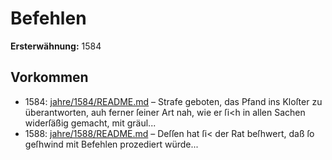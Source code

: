 # Befehlen

**Ersterwähnung:** 1584

## Vorkommen
- 1584: [jahre/1584/README.md](../jahre/1584/README.md) – Strafe geboten, das Pfand
ins Kloſter zu überantworten, auh ferner ſeiner Art nah,
wie er ſi<h in allen Sachen widerſäßig gemacht, mit
gräul...
- 1588: [jahre/1588/README.md](../jahre/1588/README.md) – Deſſen hat ſi< der Rat
beſhwert, daß ſo geſhwind mit Befehlen prozediert
würde...
